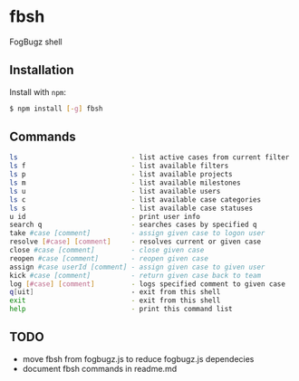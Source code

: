 fbsh
====

FogBugz shell

Installation
------------

Install with `npm`:

``` bash
$ npm install [-g] fbsh
```

Commands
--------
``` bash
ls                            - list active cases from current filter
ls f                          - list available filters
ls p                          - list available projects
ls m                          - list available milestones
ls u                          - list available users
ls c                          - list available case categories
ls s                          - list available case statuses
u id                          - print user info
search q                      - searches cases by specified q
take #case [comment]          - assign given case to logon user
resolve [#case] [comment]     - resolves current or given case
close #case [comment]         - close given case
reopen #case [comment]        - reopen given case
assign #case userId [comment] - assign given case to given user
kick #case [comment]          - return given case back to team
log [#case] [comment]         - logs specified comment to given case
q[uit]                        - exit from this shell
exit                          - exit from this shell
help                          - print this command list
```

## TODO
* move fbsh from fogbugz.js to reduce fogbugz.js dependecies
* document fbsh commands in readme.md
